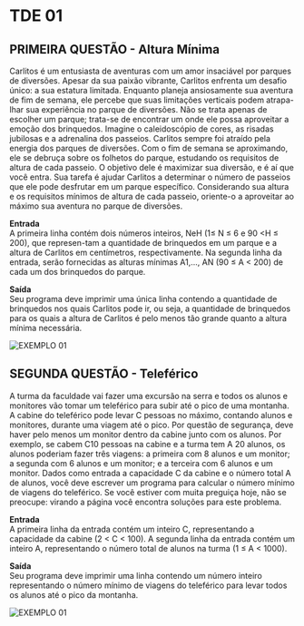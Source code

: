 
# TDE 01

## PRIMEIRA QUESTÃO - Altura Mínima
Carlitos é um entusiasta de aventuras com um amor insaciável por parques de diversões. Apesar da sua paixão vibrante, Carlitos enfrenta um desafio único: a sua estatura limitada. Enquanto planeja ansiosamente sua aventura de fim de semana, ele percebe que suas limitações verticais podem atrapa-lhar sua experiência no parque de diversões. Não se trata apenas de escolher um parque; trata-se de encontrar um onde ele possa aproveitar a emoção dos brinquedos.
Imagine o caleidoscópio de cores, as risadas jubilosas e a adrenalina dos passeios. Carlitos sempre foi atraído pela energia dos parques de diversões. Com o fim de semana se aproximando, ele se debruça sobre os folhetos do parque, estudando os requisitos de altura de cada passeio. O objetivo dele é maximizar sua diversão, e é aí que você entra.
Sua tarefa é ajudar Carlitos a determinar o número de passeios que ele pode desfrutar em um parque específico. Considerando sua altura e os requisitos mínimos de altura de cada passeio, oriente-o a aproveitar ao máximo sua aventura no parque de diversões.

**Entrada** \
A primeira linha contém dois números inteiros, NeH (1≤ N ≤ 6 e 90 <H ≤ 200), que represen-tam a quantidade de brinquedos em um parque e a altura de Carlitos em centímetros, respectivamente. Na segunda linha da entrada, serão fornecidas as alturas mínimas A1,..., AN (90 ≤ A < 200) de cada um dos brinquedos do parque.

**Saída** \
Seu programa deve imprimir uma única linha contendo a quantidade de brinquedos nos quais Carlitos pode ir, ou seja, a quantidade de brinquedos para os quais a altura de Carlitos é pelo menos tão grande quanto a altura mínima necessária.

![EXEMPLO 01](https://i.ibb.co/jvyNL0VL/image.png)

## SEGUNDA QUESTÃO - Teleférico
A turma da faculdade vai fazer uma excursão na serra e todos os alunos e monitores vão tomar um teleférico para subir até o pico de uma montanha. A cabine do teleférico pode levar C pessoas no máximo, contando alunos e monitores, durante uma viagem até o pico. Por questão de segurança, deve haver pelo menos um monitor dentro da cabine junto com os alunos. Por exemplo, se cabem C10 pessoas na cabine e a turma tem A 20 alunos, os alunos poderiam fazer três viagens: a primeira com 8 alunos e um monitor; a segunda com 6 alunos e um monitor; e a terceira com 6 alunos e um monitor.
Dados como entrada a capacidade C da cabine e o número total A de alunos, você deve escrever um programa para calcular o número mínimo de viagens do teleférico.
Se você estiver com muita preguiça hoje, não se preocupe: virando a página você encontra soluções para este problema.

**Entrada** \
A primeira linha da entrada contém um inteiro C, representando a capacidade da cabine (2 < C < 100). A segunda linha da entrada contém um inteiro A, representando o número total de alunos na turma (1 ≤ A < 1000).

**Saída** \
Seu programa deve imprimir uma linha contendo um número inteiro representando o número mínimo de viagens do teleférico para levar todos os alunos até o pico da montanha.

![EXEMPLO 01](https://i.ibb.co/jvKqYP89/image.png)
